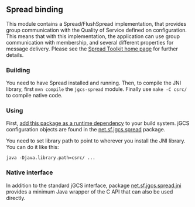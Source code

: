 <head><title>About</title></head>

## Spread binding

This module contains a Spread/FlushSpread implementation, that provides
group communication with the Quality of Service defined on
configuration. This means that with this implementation, the
application can use group communication with membership, and several
different properties for message delivery. Please see the [Spread Toolkit home
page](http://www.spread.org) for further details.

### Building

You need to have Spread installed and running. Then, to compile the JNI library, first `mvn compile` the `jgcs-spread` module. Finally use `make -C csrc/` to compile native code.

### Using

First, [add this package as a runtime dependency](dependency-info.html) to your build system. jGCS configuration objects are found in the [net.sf.jgcs.spread](apidocs/net/sf/jgcs/spread/package-summary.html) package.

You need to set library path to point to wherever you install
the JNI library. You can do it like this:

```
java -Djava.library.path=csrc/ ...
```

### Native interface

In addition to the standard jGCS interface, package 
[net.sf.jgcs.spread.jni](apidocs/net/sf/jgcs/spread/jni/package-summary.html) provides a minimum Java wrapper of the C API 
that can also be used directly.
